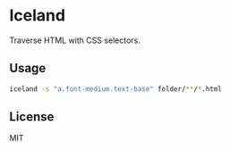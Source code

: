 # Iceland

Traverse HTML with CSS selectors.

## Usage

```sh
iceland -s "a.font-medium.text-base" folder/**/*.html
```

## License

MIT
